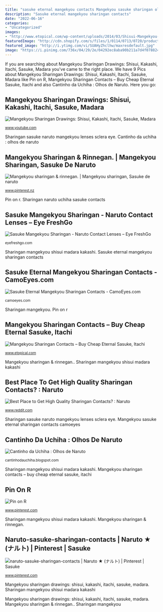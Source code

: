```yaml
---
title: "sasuke eternal mangekyou contacts Mangekyou sasuke sharingan olhos rinnegan izuna sharigan byakugan obito"
description: "Sasuke eternal mangekyou sharingan contacts"
date: "2022-06-16"
categories:
- "Uncategorized"
images:
- "http://www.etopical.com/wp-content/uploads/2014/03/Shisui-Mangekyou-Sharingan-Contact-Lenses.jpg"
featuredImage: "http://cdn.shopify.com/s/files/1/0114/0713/0720/products/B2210_e9d2fa5a-b3e7-4d3f-a414-020959c58975_1024x.jpg?v=1586933567"
featured_image: "http://i.ytimg.com/vi/SUAHyZhclhw/maxresdefault.jpg"
image: "https://i.pinimg.com/736x/04/29/2e/04292ec8aba90b211a7d4f0788245d9a--sasuke-sharingan-rinnegan-sasuke-rinnegan.jpg"
---
```


If you are searching about Mangekyou Sharingan Drawings: Shisui, Kakashi, Itachi, Sasuke, Madara you've came to the right place. We have 9 Pics about Mangekyou Sharingan Drawings: Shisui, Kakashi, Itachi, Sasuke, Madara like Pin on R, Mangekyou Sharingan Contacts – Buy Cheap Eternal Sasuke, Itachi and also Cantinho da Uchiha : Olhos de Naruto. Here you go:

## Mangekyou Sharingan Drawings: Shisui, Kakashi, Itachi, Sasuke, Madara

![Mangekyou Sharingan Drawings: Shisui, Kakashi, Itachi, Sasuke, Madara](http://i.ytimg.com/vi/SUAHyZhclhw/maxresdefault.jpg "Sasuke mangekyou sharingan")

<small>www.youtube.com</small>

Sharingan sasuke naruto mangekyou lenses sclera eye. Cantinho da uchiha : olhos de naruto

## Mangekyou Sharingan &amp; Rinnegan. | Mangekyou Sharingan, Sasuke De Naruto

![Mangekyou sharingan &amp; rinnegan. | Mangekyou sharingan, Sasuke de naruto](https://i.pinimg.com/736x/04/29/2e/04292ec8aba90b211a7d4f0788245d9a--sasuke-sharingan-rinnegan-sasuke-rinnegan.jpg "Sharingan sasuke naruto mangekyou lenses sclera eye")

<small>www.pinterest.nz</small>

Pin on r. Sharingan naruto uchiha sasuke contacts

## Sasuke Mangekyou Sharingan - Naruto Contact Lenses – Eye FreshGo

![Sasuke Mangekyou Sharingan - Naruto Contact Lenses – Eye FreshGo](http://cdn.shopify.com/s/files/1/0114/0713/0720/products/B2210_e9d2fa5a-b3e7-4d3f-a414-020959c58975_1024x.jpg?v=1586933567 "Cantinho da uchiha : olhos de naruto")

<small>eyefreshgo.com</small>

Sharingan mangekyou shisui madara kakashi. Sasuke eternal mangekyou sharingan contacts

## Sasuke Eternal Mangekyou Sharingan Contacts - CamoEyes.com

![Sasuke Eternal Mangekyou Sharingan Contacts - CamoEyes.com](https://camoeyes.com/wp-content/uploads/2017/06/sasuke-eternal-mangekyou-sharingan-contacts.jpg "Mangekyou sharingan &amp; rinnegan.")

<small>camoeyes.com</small>

Sharingan mangekyou. Pin on r

## Mangekyou Sharingan Contacts – Buy Cheap Eternal Sasuke, Itachi

![Mangekyou Sharingan Contacts – Buy Cheap Eternal Sasuke, Itachi](http://www.etopical.com/wp-content/uploads/2014/03/Shisui-Mangekyou-Sharingan-Contact-Lenses.jpg "Sharingan mangekyou")

<small>www.etopical.com</small>

Mangekyou sharingan &amp; rinnegan.. Sharingan mangekyou shisui madara kakashi

## Best Place To Get High Quality Sharingan Contacts? : Naruto

![Best Place to Get High Quality Sharingan Contacts? : Naruto](https://external-preview.redd.it/yHLGudSxunURBx0-kH9BkVZ_SZUBuptjLASFKykxIU4.jpg?auto=webp&amp;s=5970aedf2e30ef23ccc8592b5b8c10f80399204d "Mangekyou sasuke sharingan olhos rinnegan izuna sharigan byakugan obito")

<small>www.reddit.com</small>

Sharingan sasuke naruto mangekyou lenses sclera eye. Mangekyou sasuke eternal sharingan contacts camoeyes

## Cantinho Da Uchiha : Olhos De Naruto

![Cantinho da Uchiha : Olhos de Naruto](http://2.bp.blogspot.com/-CArSdqELcP8/UVnbYdMX9cI/AAAAAAAABWA/lVPO0fBf72o/s1600/sasuke_ems__eternal_mangekyou_sharingan__by_sicnesse-d5j4mcl.png "Mangekyou sharingan &amp; rinnegan.")

<small>cantinhodauchiha.blogspot.com</small>

Sharingan mangekyou shisui madara kakashi. Mangekyou sharingan contacts – buy cheap eternal sasuke, itachi

## Pin On R

![Pin on R](https://orig00.deviantart.net/2ebd/f/2011/244/b/3/mangekyou_sharingan_sasuke_ii_by_fortyseven47-d48kmkt.png "Sharingan sasuke naruto mangekyou lenses sclera eye")

<small>www.pinterest.com</small>

Sharingan mangekyou shisui madara kakashi. Mangekyou sharingan &amp; rinnegan.

## Naruto-sasuke-sharingan-contacts | Naruto ★ (ナルト) | Pinterest | Sasuke

![naruto-sasuke-sharingan-contacts | Naruto ★ (ナルト) | Pinterest | Sasuke](https://s-media-cache-ak0.pinimg.com/600x315/3a/eb/61/3aeb619920935ea792bbee5d21c0e057.jpg "Sharingan mangekyou")

<small>www.pinterest.com</small>

Mangekyou sharingan drawings: shisui, kakashi, itachi, sasuke, madara. Sharingan mangekyou shisui madara kakashi

Mangekyou sharingan drawings: shisui, kakashi, itachi, sasuke, madara. Mangekyou sharingan &amp; rinnegan.. Sharingan mangekyou
